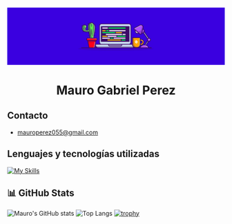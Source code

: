 ![imagen](imagen.jpg)

<h1 align="center">Mauro Gabriel Perez</h1>

## Contacto
- mauroperez055@gmail.com

## Lenguajes y tecnologías utilizadas
[![My Skills](https://skillicons.dev/icons?i=c,java,html,css,js,mongodb,mysql,nodejs,npm,php,git,github,vscode,idea)](https://skillicons.dev)


## 📊 GitHub Stats

![Mauro's GitHub stats](https://github-readme-stats.vercel.app/api?username=mauroperez055&show_icons=true&theme=github_dark_dimmed)
![Top Langs](https://github-readme-stats.vercel.app/api/top-langs/?username=mauroperez055&layout=compact&theme=github_dark_dimmed)
[![trophy](https://github-profile-trophy.vercel.app/?username=mauroperez055&theme=discord&no-frame=true)](https://github.com/ryo-ma/github-profile-trophy)
